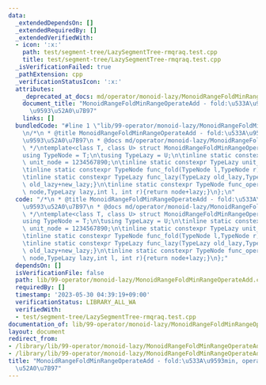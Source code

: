 ```yaml
---
data:
  _extendedDependsOn: []
  _extendedRequiredBy: []
  _extendedVerifiedWith:
  - icon: ':x:'
    path: test/segment-tree/LazySegmentTree-rmqraq.test.cpp
    title: test/segment-tree/LazySegmentTree-rmqraq.test.cpp
  _isVerificationFailed: true
  _pathExtension: cpp
  _verificationStatusIcon: ':x:'
  attributes:
    _deprecated_at_docs: md/operator/monoid-lazy/MonoidRangeFoldMinRangeOperateAdd.md
    document_title: "MonoidRangeFoldMinRangeOperateAdd - fold:\u533A\u9593min, operate:\u533A\
      \u9593\u52A0\u7B97"
    links: []
  bundledCode: "#line 1 \"lib/99-operator/monoid-lazy/MonoidRangeFoldMinRangeOperateAdd.cpp\"\
    \n/*\n * @title MonoidRangeFoldMinRangeOperateAdd - fold:\u533A\u9593min, operate:\u533A\
    \u9593\u52A0\u7B97\n * @docs md/operator/monoid-lazy/MonoidRangeFoldMinRangeOperateAdd.md\n\
    \ */\ntemplate<class T, class U> struct MonoidRangeFoldMinRangeOperateAdd {\n\t\
    using TypeNode = T;\n\tusing TypeLazy = U;\n\tinline static constexpr TypeNode\
    \ unit_node = 1234567890;\n\tinline static constexpr TypeLazy unit_lazy = 0;\n\
    \tinline static constexpr TypeNode func_fold(TypeNode l,TypeNode r){return min(l,r);}\n\
    \tinline static constexpr TypeLazy func_lazy(TypeLazy old_lazy,TypeLazy new_lazy){return\
    \ old_lazy+new_lazy;}\n\tinline static constexpr TypeNode func_operate(TypeNode\
    \ node,TypeLazy lazy,int l, int r){return node+lazy;}\n};\n"
  code: "/*\n * @title MonoidRangeFoldMinRangeOperateAdd - fold:\u533A\u9593min, operate:\u533A\
    \u9593\u52A0\u7B97\n * @docs md/operator/monoid-lazy/MonoidRangeFoldMinRangeOperateAdd.md\n\
    \ */\ntemplate<class T, class U> struct MonoidRangeFoldMinRangeOperateAdd {\n\t\
    using TypeNode = T;\n\tusing TypeLazy = U;\n\tinline static constexpr TypeNode\
    \ unit_node = 1234567890;\n\tinline static constexpr TypeLazy unit_lazy = 0;\n\
    \tinline static constexpr TypeNode func_fold(TypeNode l,TypeNode r){return min(l,r);}\n\
    \tinline static constexpr TypeLazy func_lazy(TypeLazy old_lazy,TypeLazy new_lazy){return\
    \ old_lazy+new_lazy;}\n\tinline static constexpr TypeNode func_operate(TypeNode\
    \ node,TypeLazy lazy,int l, int r){return node+lazy;}\n};"
  dependsOn: []
  isVerificationFile: false
  path: lib/99-operator/monoid-lazy/MonoidRangeFoldMinRangeOperateAdd.cpp
  requiredBy: []
  timestamp: '2023-05-30 04:39:19+09:00'
  verificationStatus: LIBRARY_ALL_WA
  verifiedWith:
  - test/segment-tree/LazySegmentTree-rmqraq.test.cpp
documentation_of: lib/99-operator/monoid-lazy/MonoidRangeFoldMinRangeOperateAdd.cpp
layout: document
redirect_from:
- /library/lib/99-operator/monoid-lazy/MonoidRangeFoldMinRangeOperateAdd.cpp
- /library/lib/99-operator/monoid-lazy/MonoidRangeFoldMinRangeOperateAdd.cpp.html
title: "MonoidRangeFoldMinRangeOperateAdd - fold:\u533A\u9593min, operate:\u533A\u9593\
  \u52A0\u7B97"
---
```

